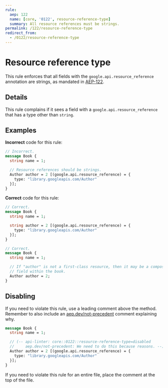```yaml
---
rule:
  aep: 122
  name: [core, '0122', resource-reference-type]
  summary: All resource references must be strings.
permalink: /122/resource-reference-type
redirect_from:
  - /0122/resource-reference-type
---
```


# Resource reference type

This rule enforces that all fields with the `google.api.resource_reference`
annotation are strings, as mandated in [AEP-122][].

## Details

This rule complains if it sees a field with a `google.api.resource_reference`
that has a type other than `string`.

## Examples

**Incorrect** code for this rule:

```proto
// Incorrect.
message Book {
  string name = 1;

  // Resource references should be strings.
  Author author = 2 [(google.api.resource_reference) = {
    type: "library.googleapis.com/Author"
  }];
}
```

**Correct** code for this rule:

```proto
// Correct.
message Book {
  string name = 1;

  string author = 2 [(google.api.resource_reference) = {
    type: "library.googleapis.com/Author"
  }];
}
```

```proto
// Correct.
message Book {
  string name = 1;

  // If "author" is not a first-class resource, then it may be a composite
  // field within the book.
  Author author = 2;
}
```

## Disabling

If you need to violate this rule, use a leading comment above the method.
Remember to also include an [aep.dev/not-precedent][] comment explaining why.

```proto
message Book {
  string name = 1;

  // (-- api-linter: core::0122::resource-reference-type=disabled
  //     aep.dev/not-precedent: We need to do this because reasons. --)
  Author author = 2 [(google.api.resource_reference) = {
    type: "library.googleapis.com/Author"
  }];
}
```

If you need to violate this rule for an entire file, place the comment at the
top of the file.

[aep-122]: https://aep.dev/122
[aep.dev/not-precedent]: https://aep.dev/not-precedent
